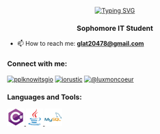 <p align="center">
  <a href="https://git.io/typing-svg">
    <img src="https://readme-typing-svg.herokuapp.com?font=Fira+Code&size=24&pause=1000&color=9BF7E2&center=true&vCenter=true&width=450&height=60&lines=Hey+%F0%9F%91%8B%2C+I'm+Gio" alt="Typing SVG">
  </a>
</p>

<h3 align="center">Sophomore IT Student</h3>

- 📫 How to reach me: **glat20478@gmail.com**

<h3 align="left">Connect with me:</h3>
<p align="left">
<a href="https://twitter.com/pplknowitsgio" target="blank"><img align="center" src="https://raw.githubusercontent.com/rahuldkjain/github-profile-readme-generator/master/src/images/icons/Social/twitter.svg" alt="pplknowitsgio" height="30" width="40" /></a>
<a href="https://instagram.com/iorustic" target="blank"><img align="center" src="https://raw.githubusercontent.com/rahuldkjain/github-profile-readme-generator/master/src/images/icons/Social/instagram.svg" alt="iorustic" height="30" width="40" /></a>
<a href="https://medium.com/@luxmoncoeur" target="blank"><img align="center" src="https://raw.githubusercontent.com/rahuldkjain/github-profile-readme-generator/master/src/images/icons/Social/medium.svg" alt="@luxmoncoeur" height="30" width="40" /></a>
</p>

<h3 align="left">Languages and Tools:</h3>
<p align="left"> <a href="https://www.w3schools.com/cs/" target="_blank" rel="noreferrer"> <img src="https://raw.githubusercontent.com/devicons/devicon/master/icons/csharp/csharp-original.svg" alt="csharp" width="40" height="40"/> </a> <a href="https://www.java.com" target="_blank" rel="noreferrer"> <img src="https://raw.githubusercontent.com/devicons/devicon/master/icons/java/java-original.svg" alt="java" width="40" height="40"/> </a> <a href="https://www.mysql.com/" target="_blank" rel="noreferrer"> <img src="https://raw.githubusercontent.com/devicons/devicon/master/icons/mysql/mysql-original-wordmark.svg" alt="mysql" width="40" height="40"/> </a> </p>
